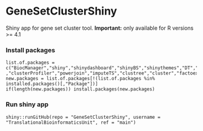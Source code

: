 # GeneSetClusterShiny
Shiny app for gene set cluster tool. **Important:** only available for R versions >= 4.1

### Install packages
```
list.of.packages = c("BiocManager","shiny","shinydashboard","shinyBS","shinythemes","DT","ggplot2","htmltools","shinyjs","ggnewscale","ggtree","GO.db","reshape2"
,"clusterProfiler","powerjoin","imputeTS","clustree","cluster","factoextra","GGally","shinyWidgets","org.Hs.eg.db","org.Mm.eg.db","dplyr","limma","stringr","shinyalert","jsonlite","doParallel","parallel","httr","utils","readxl","pbapply","RColorBrewer","patchwork","gridExtra","pheatmap")
new.packages = list.of.packages[!(list.of.packages %in% installed.packages()[,"Package"])]
if(length(new.packages)) install.packages(new.packages)
```

### Run shiny app
```
shiny::runGitHub(repo = "GeneSetClusterShiny", username = "TranslationalBioinformaticsUnit", ref = "main")
```
